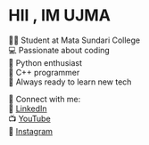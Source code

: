 # HII , IM UJMA 
👩‍🎓 Student at Mata Sundari College  
💻 Passionate about coding  
🐍 Python enthusiast  
💠 C++ programmer  
🚀 Always ready to learn new tech  


🔗 Connect with me:  
📎 [LinkedIn](https://www.linkedin.com/in/ujma-khan-521520292?utm_source=share&utm_campaign=share_via&utm_content=profile&utm_medium=android_app)  
📺 [YouTube](https://www.youtube.com/@UjmaKhan26)  
📸 [Instagram](https://www.instagram.com/ujmaa26?igsh=MjBxOTdnZ245OWQy)
